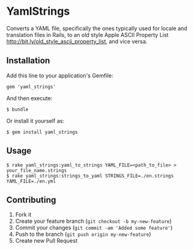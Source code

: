 # YamlStrings

Converts a YAML file, specifically the ones typically used for locale and
translation files in Rails, to an old style Apple ASCII Property List
http://bit.ly/old_style_ascii_property_list, and vice versa.

## Installation

Add this line to your application's Gemfile:

    gem 'yaml_strings'

And then execute:

    $ bundle

Or install it yourself as:

    $ gem install yaml_strings

## Usage

    $ rake yaml_strings:yaml_to_strings YAML_FILE=<path_to_file> > your_file_name.strings
    $ rake yaml_strings:strings_to_yaml STRINGS_FILE=./en.strings YAML_FILE=./en.yml

## Contributing

1. Fork it
2. Create your feature branch (`git checkout -b my-new-feature`)
3. Commit your changes (`git commit -am 'Added some feature'`)
4. Push to the branch (`git push origin my-new-feature`)
5. Create new Pull Request
